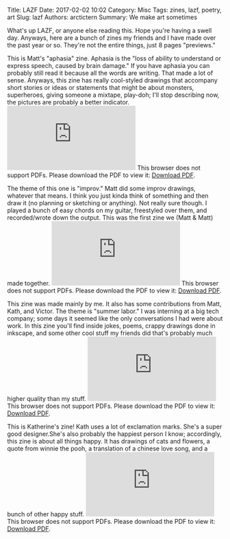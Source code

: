 Title: LAZF
Date: 2017-02-02 10:02
Category: Misc
Tags: zines, lazf, poetry, art
Slug: lazf
Authors: arctictern
Summary: We make art sometimes

What's up LAZF, or anyone else reading this. Hope you're having a swell day. 
Anyways, here are a bunch of zines my friends and I have made over the past year
or so. They're not the entire things, just 8 pages "previews." 

This is Matt's "aphasia" zine. Aphasia is the "loss of ability to understand or express speech, caused by brain damage."
If you have aphasia you can probably still read it because all the words are writing. 
That made a lot of sense. Anyways, this zine has really cool-styled drawings
that accompany short stories or ideas or statements that might be about
monsters, superheroes, giving someone a mixtape, play-doh; I'll stop describing
now, the pictures are probably a better indicator.
<object data="http://blog.pencilflip.com/images/aphasia_pages.pdf" type="application/pdf" width="700px" height="700px">
    <embed src="http://blog.pencilflip.com/images/aphasia_pages.pdf">
        This browser does not support PDFs. Please download the PDF to view it: <a href="http://blog.pencilflip.com/images/aphasia_pages.pdf">Download PDF</a>.</p>
    </embed>
</object>

The theme of this one is "improv." Matt did some improv drawings, whatever that means.
I think you just kinda think of something and then draw it (no planning or sketching
or anything). Not really sure though. I played a bunch of easy chords on my guitar,
freestyled over them, and recorded/wrote down the output. This was the first
zine we (Matt & Matt) made together.
<object data="http://blog.pencilflip.com/images/improv_pages.pdf" type="application/pdf" width="700px" height="700px">
    <embed src="http://blog.pencilflip.com/images/improv_pages.pdf">
        This browser does not support PDFs. Please download the PDF to view it: <a href="http://blog.pencilflip.com/images/improv_pages.pdf">Download PDF</a>.</p>
    </embed>
</object>

This zine was made mainly by me. It also has some contributions from Matt, Kath,
and Victor. The theme is "summer labor." I was interning at a big tech company; some days 
it seemed like the only conversations I had were about work. In this zine you'll
find inside jokes, poems, crappy drawings done in inkscape, and some other cool
stuff my friends did that's probably much higher quality than my stuff.
<object data="http://blog.pencilflip.com/images/summerlabor_pages.pdf" type="application/pdf" width="700px" height="700px">
    <embed src="http://blog.pencilflip.com/images/summerlabor_pages.pdf">
        This browser does not support PDFs. Please download the PDF to view it: <a href="http://blog.pencilflip.com/images/summerlabor_pages.pdf">Download PDF</a>.</p>
    </embed>
</object>

This is Katherine's zine! Kath uses a lot of exclamation marks. She's 
a super good designer.She's also probably the happiest person I know; accordingly, 
this zine is about all things happy.  It has drawings of cats and flowers, a 
quote from winnie the pooh, a translation of a chinese love song, and a bunch of other happy stuff. 
<object data="http://blog.pencilflip.com/images/happy_pages.pdf" type="application/pdf" width="700px" height="700px">
    <embed src="http://blog.pencilflip.com/images/happy_pages.pdf">
        This browser does not support PDFs. Please download the PDF to view it: <a href="http://blog.pencilflip.com/images/happy_pages.pdf">Download PDF</a>.</p>
    </embed>
</object>

